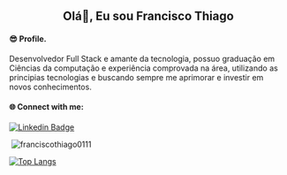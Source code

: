 
<h2 align="center">Olá👋, Eu sou Francisco Thiago</h2>

<h4 align="left">😎 Profile.</h4>

  <p>Desenvolvedor Full Stack e amante da tecnologia, possuo graduação em Ciências da computação e experiência comprovada na área, utilizando as principias tecnologias e buscando sempre me aprimorar e investir em novos conhecimentos.</p>  

<h4 align="left">🌐 Connect with me:</h4>
<p align="left">
 
[![Linkedin Badge](https://img.shields.io/badge/-LinkedIn-blue?style=flat-square&logo=Linkedin&logoColor=white&link=https://www.linkedin.com/in/franciscothiago/)](https://www.linkedin.com/in/franciscothiago/)





<p>&nbsp;<img align="justify" src="https://github-readme-stats.vercel.app/api?username=franciscothiago0111&show_icons=true&locale=en" alt="franciscothiago0111" /></p>

[![Top Langs](https://github-readme-stats.vercel.app/api/top-langs/?username=franciscothiago0111&layout=compact)](https://github.com/anuraghazra/github-readme-stats)
